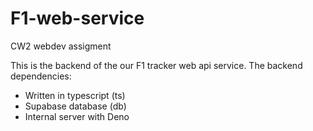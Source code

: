# F1-web-service
CW2 webdev assigment 

This is the backend of the our F1 tracker web api service.
The backend dependencies:
  - Written in typescript (ts)
  - Supabase database (db)
  - Internal server with Deno
